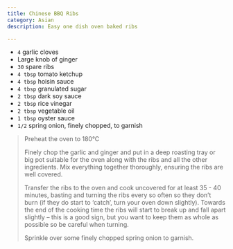 ```yaml
---
title: Chinese BBQ Ribs 
category: Asian
description: Easy one dish oven baked ribs

--- 
```

* `4` garlic cloves
* Large knob of ginger
* `30` spare ribs
* `4 tbsp` tomato ketchup
* `4 tbsp` hoisin sauce
* `4 tbsp` granulated sugar
* `2 tbsp` dark soy sauce
* `2 tbsp` rice vinegar
* `2 tbsp` vegetable oil
* `1 tbsp` oyster sauce
* `1/2` spring onion, finely chopped, to garnish

> Preheat the oven to 180°C
>
> Finely chop the garlic and ginger and put in a deep roasting tray or big pot suitable for the oven along with the ribs and all the other ingredients. Mix everything together thoroughly, ensuring the ribs are well covered.
>
> Transfer the ribs to the oven and cook uncovered for at least 35 - 40 minutes, basting and turning the ribs every so often so they don’t burn (if they do start to ‘catch’, turn your oven down slightly). Towards the end of the cooking time the ribs will start to break up and fall apart slightly – this is a good sign, but you want to keep them as whole as possible so be careful when turning.
>
>  Sprinkle over some finely chopped spring onion to garnish.

